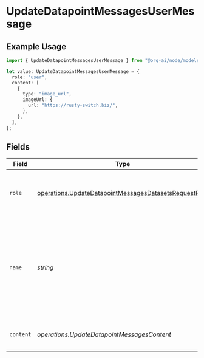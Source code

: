# UpdateDatapointMessagesUserMessage

## Example Usage

```typescript
import { UpdateDatapointMessagesUserMessage } from "@orq-ai/node/models/operations";

let value: UpdateDatapointMessagesUserMessage = {
  role: "user",
  content: [
    {
      type: "image_url",
      imageUrl: {
        url: "https://rusty-switch.biz/",
      },
    },
  ],
};
```

## Fields

| Field                                                                                                                          | Type                                                                                                                           | Required                                                                                                                       | Description                                                                                                                    |
| ------------------------------------------------------------------------------------------------------------------------------ | ------------------------------------------------------------------------------------------------------------------------------ | ------------------------------------------------------------------------------------------------------------------------------ | ------------------------------------------------------------------------------------------------------------------------------ |
| `role`                                                                                                                         | [operations.UpdateDatapointMessagesDatasetsRequestRole](../../models/operations/updatedatapointmessagesdatasetsrequestrole.md) | :heavy_check_mark:                                                                                                             | The role of the messages author, in this case `user`.                                                                          |
| `name`                                                                                                                         | *string*                                                                                                                       | :heavy_minus_sign:                                                                                                             | An optional name for the participant. Provides the model information to differentiate between participants of the same role.   |
| `content`                                                                                                                      | *operations.UpdateDatapointMessagesContent*                                                                                    | :heavy_check_mark:                                                                                                             | The contents of the user message.                                                                                              |